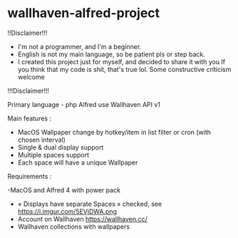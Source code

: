 # wallhaven-alfred-project

!!Disclaimer!!!

- I'm not a programmer, and I'm a beginner. 
- English is not my main language, so be patient pls or step back.
- I created this project just for myself, and decided to share it with you If you think that my code is shit, that's true lol. Some constructive criticism welcome

!!!Disclaimer!!!


Primary language - php
Alfred use Wallhaven API v1

Main features :
- MacOS Wallpaper change by hotkey/item in list filter or cron (with chosen interval)
- Single & dual display support
- Multiple spaces support
- Each space will have a unique Wallpaper


Requirements :

-MacOS and Alfred 4 with power pack
- « Displays have separate Spaces » checked, see https://i.imgur.com/5EVjDWA.png
- Account on Wallhaven https://wallhaven.cc/
- Wallhaven collections with wallpapers
